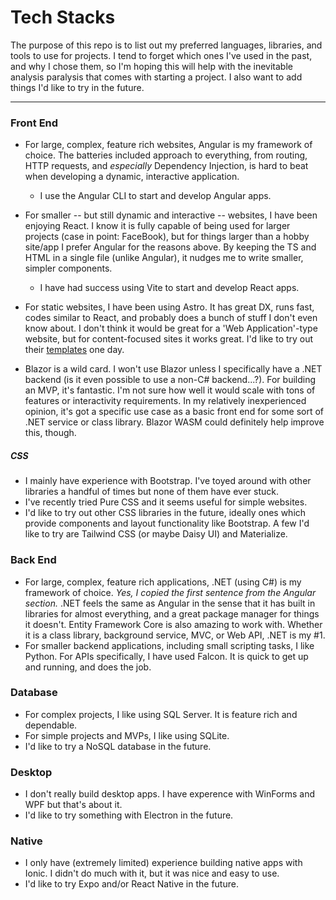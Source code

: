# Tech Stacks
The purpose of this repo is to list out my preferred languages, libraries, and tools to use for projects. I tend to forget which ones I've used in the past, and  why I chose them, so I'm hoping this will help with the inevitable analysis paralysis that comes with starting a project. I also want to add things I'd like to try in the future.

---

### Front End

 - For large, complex, feature rich websites, Angular is my framework of choice. The batteries included approach to everything, from routing, HTTP requests, and *especially* Dependency Injection, is hard to beat when developing a dynamic, interactive application.
   - I use the Angular CLI to start and develop Angular apps.

 - For smaller -- but still dynamic and interactive -- websites, I have been enjoying React. I know it is fully capable of being used for larger projects (case in point: FaceBook), but for things larger than a hobby site/app I prefer Angular for the reasons above. By keeping the TS and HTML in a single file (unlike Angular), it nudges me to write smaller, simpler components.
   - I have had success using Vite to start and develop React apps.

 - For static websites, I have been using Astro. It has great DX, runs fast, codes similar to React, and probably does a bunch of stuff I don't even know about. I don't think it would be great for a 'Web Application'-type website, but for content-focused sites it works great. I'd like to try out their [templates](https://github.com/withastro/astro/tree/main/examples) one day.

 - Blazor is a wild card. I won't use Blazor unless I specifically have a .NET backend (is it even possible to use a non-C# backend...?). For building an MVP, it's fantastic. I'm not sure how well it would scale with tons of features or interactivity requirements. In my relatively inexperienced opinion, it's got a specific use case as a basic front end for some sort of .NET service or class library. Blazor WASM could definitely help improve this, though.

##### CSS
- I mainly have experience with Bootstrap. I've toyed around with other libraries a handful of times but none of them have ever stuck.
- I've recently tried Pure CSS and it seems useful for simple websites.
- I'd like to try out other CSS libraries in the future, ideally ones which provide components and layout functionality like Bootstrap. A few I'd like to try are Tailwind CSS (or maybe Daisy UI) and Materialize.

### Back End
- For large, complex, feature rich applications, .NET (using C#) is my framework of choice. *Yes, I copied the first sentence from the Angular section.* .NET feels the same as Angular in the sense that it has built in libraries for almost everything, and a great package manager for things it doesn't. Entity Framework Core is also amazing to work with. Whether it is a class library, background service, MVC, or Web API, .NET is my #1.
- For smaller backend applications, including small scripting tasks, I like Python. For APIs specifically, I have used Falcon. It is quick to get up and running, and does the job.

### Database
- For complex projects, I like using SQL Server. It is feature rich and dependable.
- For simple projects and MVPs, I like using SQLite.
- I'd like to try a NoSQL database in the future.

### Desktop
- I don't really build desktop apps. I have experence with WinForms and WPF but that's about it.
- I'd like to try something with Electron in the future.

### Native
- I only have (extremely limited) experience building native apps with Ionic. I didn't do much with it, but it was nice and easy to use.
- I'd like to try Expo and/or React Native in the future.
